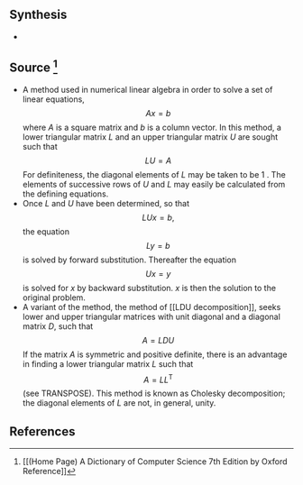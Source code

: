 ## Synthesis
- 
## Source [^1]
- A method used in numerical linear algebra in order to solve a set of linear equations,$$A x=b$$where $A$ is a square matrix and $b$ is a column vector. In this method, a lower triangular matrix $L$ and an upper triangular matrix $U$ are sought such that$$L U=A$$For definiteness, the diagonal elements of $L$ may be taken to be 1 . The elements of successive rows of $U$ and $L$ may easily be calculated from the defining equations. 
- Once $L$ and $U$ have been determined, so that$$L U x=b,$$the equation$$L y=b$$is solved by forward substitution. Thereafter the equation$$U x=y$$is solved for $x$ by backward substitution. $x$ is then the solution to the original problem. 
- A variant of the method, the method of [[LDU decomposition]], seeks lower and upper triangular matrices with unit diagonal and a diagonal matrix $D$, such that$$A=L D U$$If the matrix $A$ is symmetric and positive definite, there is an advantage in finding a lower triangular matrix $L$ such that$$A=L L^{\mathrm{T}}$$(see TRANSPOSE). This method is known as Cholesky decomposition; the diagonal elements of $L$ are not, in general, unity.
## References

[^1]: [[(Home Page) A Dictionary of Computer Science 7th Edition by Oxford Reference]]
